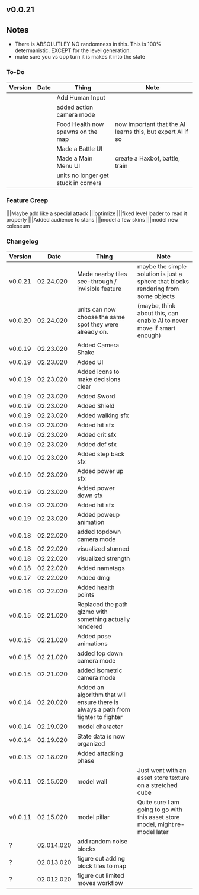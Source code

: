 ## v0.0.21

## Notes
- There is ABSOLUTLEY NO randomness in this. This is 100% determanistic. EXCEPT for the level generation.
- make sure you vs opp turn it is makes it into the state

### To-Do
|Version|Date|Thing|Note
|-|-|-|-
|||Add Human Input
|||added action camera mode
|||Food Health now spawns on the map|now important that the AI learns this, but expert AI if so
|||Made a Battle UI
|||Made a Main Menu UI|create a Haxbot, battle, train
|||units no longer get stuck in corners

### Feature Creep
|||Maybe add like a special attack
|||optimize
|||fixed level loader to read it properly
|||Added audience to stans
|||model a few skins
|||model new coleseum

### Changelog
|Version|Date|Thing|Note
|-|-|-|-
|v0.0.21|02.24.020|Made nearby tiles see-through / invisible feature | maybe the simple solution is just a sphere that blocks rendering from some objects
|v0.0.20|02.24.020|units can now choose the same spot they were already on.|(maybe, think about this, can enable AI to never move if smart enough)
|v0.0.19|02.23.020|Added Camera Shake
|v0.0.19|02.23.020|Added UI
|v0.0.19|02.23.020|Added icons to make decisions clear
|v0.0.19|02.23.020|Added Sword
|v0.0.19|02.23.020|Added Shield
|v0.0.19|02.23.020|Added walking sfx
|v0.0.19|02.23.020|Added hit sfx
|v0.0.19|02.23.020|Added crit sfx
|v0.0.19|02.23.020|Added def sfx
|v0.0.19|02.23.020|Added step back sfx
|v0.0.19|02.23.020|Added power up sfx
|v0.0.19|02.23.020|Added power down sfx
|v0.0.19|02.23.020|Added hit sfx
|v0.0.19|02.23.020|Added poweup animation
|v0.0.18|02.22.020|added topdown camera mode
|v0.0.18|02.22.020|visualized stunned
|v0.0.18|02.22.020|visualized strength
|v0.0.18|02.22.020|Added nametags
|v0.0.17|02.22.020|Added dmg
|v0.0.16|02.22.020|Added health points
|v0.0.15|02.21.020|Replaced the path gizmo with something actually rendered
|v0.0.15|02.21.020|Added pose animations
|v0.0.15|02.21.020|added top down camera mode
|v0.0.15|02.21.020|added isometric camera mode
|v0.0.14|02.20.020|Added an algorithm that will ensure there is always a path from fighter to fighter
|v0.0.14|02.19.020|model character
|v0.0.14|02.19.020|State data is now organized
|v0.0.13|02.18.020|Added attacking phase
|v0.0.11|02.15.020|model wall|Just went with an asset store texture on a stretched cube
|v0.0.11|02.15.020|model pillar|Quite sure I am going to go with this asset store model, might re-model later
|?|02.014.020|add random noise blocks
|?|02.013.020|figure out adding block tiles to map
|?|02.012.020|figure out limited moves workflow